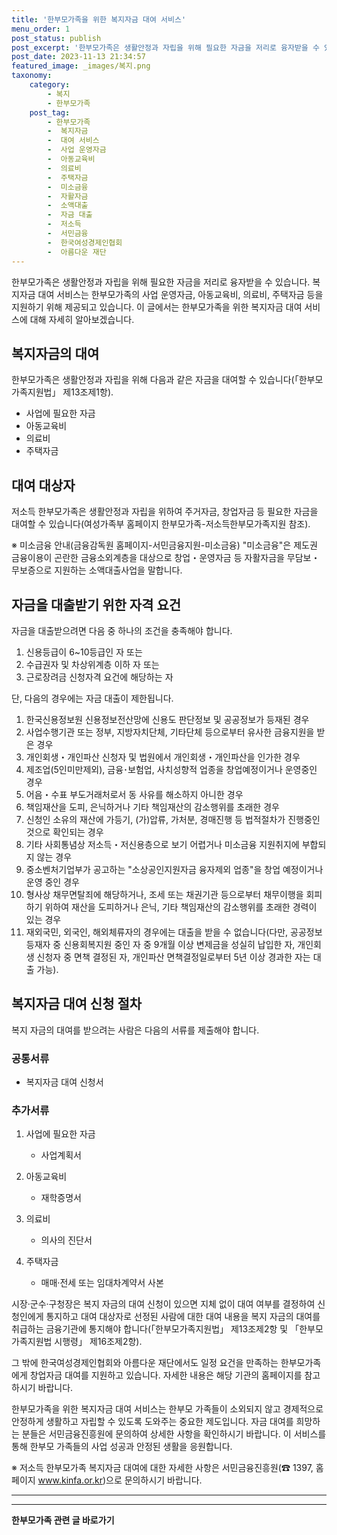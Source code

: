 ```yaml
---
title: '한부모가족을 위한 복지자금 대여 서비스'
menu_order: 1
post_status: publish
post_excerpt: '한부모가족은 생활안정과 자립을 위해 필요한 자금을 저리로 융자받을 수 있습니다. 복지자금 대여 서비스는 한부모가족의 사업 운영자금, 아동교육비, 의료비, 주택자금 등을 지원하기 위해 제공되고 있습니다. 이 글에서는 한부모가족을 위한 복지자금 대여 서비스에 대해 자세히 알아보겠습니다.'
post_date: 2023-11-13 21:34:57
featured_image: _images/복지.png
taxonomy:
    category:
        - 복지
        - 한부모가족
    post_tag:
        - 한부모가족
        -  복지자금
        -  대여 서비스
        -  사업 운영자금
        -  아동교육비
        -  의료비
        -  주택자금
        -  미소금융
        -  자활자금
        -  소액대출
        -  자금 대출
        -  저소득
        -  서민금융
        -  한국여성경제인협회
        -  아름다운 재단
---
```



한부모가족은 생활안정과 자립을 위해 필요한 자금을 저리로 융자받을 수 있습니다. 복지자금 대여 서비스는 한부모가족의 사업 운영자금, 아동교육비, 의료비, 주택자금 등을 지원하기 위해 제공되고 있습니다. 이 글에서는 한부모가족을 위한 복지자금 대여 서비스에 대해 자세히 알아보겠습니다.

## 복지자금의 대여

한부모가족은 생활안정과 자립을 위해 다음과 같은 자금을 대여할 수 있습니다(「한부모가족지원법」 제13조제1항).

- 사업에 필요한 자금
- 아동교육비
- 의료비
- 주택자금

## 대여 대상자

저소득 한부모가족은 생활안정과 자립을 위하여 주거자금, 창업자금 등 필요한 자금을 대여할 수 있습니다(여성가족부 홈페이지 한부모가족-저소득한부모가족지원 참조).

※ 미소금융 안내(금융감독원 홈페이지-서민금융지원-미소금융)
 "미소금융"은 제도권 금융이용이 곤란한 금융소외계층을 대상으로 창업・운영자금 등 자활자금을 무담보・무보증으로 지원하는 소액대출사업을 말합니다.

## 자금을 대출받기 위한 자격 요건

자금을 대출받으려면 다음 중 하나의 조건을 충족해야 합니다.

1. 신용등급이 6~10등급인 자 또는
2. 수급권자 및 차상위계층 이하 자 또는
3. 근로장려금 신청자격 요건에 해당하는 자

단, 다음의 경우에는 자금 대출이 제한됩니다.

1. 한국신용정보원 신용정보전산망에 신용도 판단정보 및 공공정보가 등재된 경우
2. 사업수행기관 또는 정부, 지방자치단체, 기타단체 등으로부터 유사한 금융지원을 받은 경우
3. 개인회생・개인파산 신청자 및 법원에서 개인회생・개인파산을 인가한 경우
4. 제조업(5인미만제외), 금융･보험업, 사치성향적 업종을 창업예정이거나 운영중인 경우
5. 어음・수표 부도거래처로서 동 사유를 해소하지 아니한 경우
6. 책임재산을 도피, 은닉하거나 기타 책임재산의 감소행위를 초래한 경우
7. 신청인 소유의 재산에 가등기, (가)압류, 가처분, 경매진행 등 법적절차가 진행중인 것으로 확인되는 경우
8. 기타 사회통념상 저소득・저신용층으로 보기 어렵거나 미소금융 지원취지에 부합되지 않는 경우
9. 중소벤처기업부가 공고하는 "소상공인지원자금 융자제외 업종"을 창업 예정이거나 운영 중인 경우
10. 형사상 채무면탈죄에 해당하거나, 조세 또는 채권기관 등으로부터 채무이행을 회피하기 위하여 재산을 도피하거나 은닉, 기타 책임재산의 감소행위를 초래한 경력이 있는 경우
11. 재외국민, 외국인, 해외체류자의 경우에는 대출을 받을 수 없습니다(다만, 공공정보 등재자 중 신용회복지원 중인 자 중 9개월 이상 변제금을 성실히 납입한 자, 개인회생 신청자 중 면책 결정된 자, 개인파산 면책결정일로부터 5년 이상 경과한 자는 대출 가능).

## 복지자금 대여 신청 절차

복지 자금의 대여를 받으려는 사람은 다음의 서류를 제출해야 합니다.

### 공통서류

- 복지자금 대여 신청서

### 추가서류

1. 사업에 필요한 자금
   - 사업계획서

2. 아동교육비
   - 재학증명서

3. 의료비
   - 의사의 진단서

4. 주택자금
   - 매매·전세 또는 임대차계약서 사본

시장·군수·구청장은 복지 자금의 대여 신청이 있으면 지체 없이 대여 여부를 결정하여 신청인에게 통지하고 대여 대상자로 선정된 사람에 대한 대여 내용을 복지 자금의 대여를 취급하는 금융기관에 통지해야 합니다(「한부모가족지원법」 제13조제2항 및 「한부모가족지원법 시행령」 제16조제2항).

그 밖에 한국여성경제인협회와 아름다운 재단에서도 일정 요건을 만족하는 한부모가족에게 창업자금 대여를 지원하고 있습니다. 자세한 내용은 해당 기관의 홈페이지를 참고하시기 바랍니다.

한부모가족을 위한 복지자금 대여 서비스는 한부모 가족들이 소외되지 않고 경제적으로 안정하게 생활하고 자립할 수 있도록 도와주는 중요한 제도입니다. 자금 대여를 희망하는 분들은 서민금융진흥원에 문의하여 상세한 사항을 확인하시기 바랍니다. 이 서비스를 통해 한부모 가족들의 사업 성공과 안정된 생활을 응원합니다.

※ 저소득 한부모가족 복지자금 대여에 대한 자세한 사항은 서민금융진흥원(☎ 1397, 홈페이지 www.kinfa.or.kr)으로 문의하시기 바랍니다.

---
<!-- wp:separator -->
<hr class="wp-block-separator has-alpha-channel-opacity"/>
<!-- /wp:separator -->

<!-- wp:group {"backgroundColor":"base","layout":{"type":"constrained"}} -->
<div class="wp-block-group has-base-background-color has-background"><!-- wp:paragraph {"align":"center","fontSize":"medium"} -->
<p class="has-text-align-center has-large-font-size"><strong>한부모가족 관련 글 바로가기</strong></p>
<!-- /wp:paragraph -->


<!-- wp:latest-posts
{"categories":[{"id":23338,"count":19,"description":"","link":"https://uknowlaw.com/category/%ed%95%9c%eb%b6%80%eb%aa%a8%ea%b0%80%ec%a1%b1/","name":"한부모가족","slug":"한부모가족","taxonomy":"category","parent":0,"meta":[],"_links":{"self":[{"href":"https://uknowlaw.com/wp-json/wp/v2/categories/23338"}],"collection":[{"href":"https://uknowlaw.com/wp-json/wp/v2/categories"}],"about":[{"href":"https://uknowlaw.com/wp-json/wp/v2/taxonomies/category"}],"wp:post_type":[{"href":"https://uknowlaw.com/wp-json/wp/v2/posts?categories=23338"}],"curies":[{"name":"wp","href":"https://api.w.org/{rel}","templated":true}]}}],"postsToShow":100,"excerptLength":28,"postLayout":"grid","columns":2,"featuredImageAlign":"left","featuredImageSizeSlug":"large","fontSize":"small"} /--></div>
<!-- /wp:group -->
